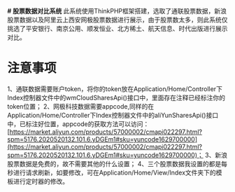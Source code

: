  **# 股票数据对比系统** 
此系统使用ThinkPHP框架搭建，选取了通联股票数据，新浪股票数据以及阿里云上西安网极股票数据进行展示，由于股票数太多，则此系统仅挑选了平安银行、南京公用、顺发恒业、北方稀土、航天信息、时代出版进行展示对比。


# 注意事项
1、通联数据需要账户token，将你的token放在Application/Home/Controller下Index控制器文件中的wmCloudSharesApi()接口中，里面存在注释已经标注你的token位置；
2、网极科技数据需要appcode,同样的在Application/Home/Controller下Index控制器文件中的aliYunSharesApi()接口中，已标注好位置，appcode的获取方法可以访问：[https://market.aliyun.com/products/57000002/cmapi022297.html?spm=5176.2020520132.101.6.yDGEm1#sku=yuncode1629700000](https://market.aliyun.com/products/57000002/cmapi022297.html?spm=5176.2020520132.101.6.yDGEm1#sku=yuncode1629700000)；
3、新浪股票数据是免费的，故不需要其他的什么设置；
4、三个股票数据我设置的都是每秒进行请求刷新，如要修改，可在Application/Home/View/Index文件夹下的模板进行定时器的修改。